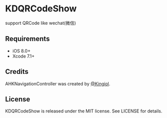 # KDQRCodeShow

support QRCode like wechat(微信)

## Requirements

- iOS 8.0+
- Xcode 7.1+

## Credits

AHKNavigationController was created by [@Kingiol](https://github.com/kingiol).

## License

KDQRCodeShow is released under the MIT license. See LICENSE for details.